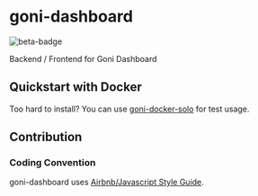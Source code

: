 # goni-dashboard
![beta-badge](https://img.shields.io/badge/release-beta-yellow.svg)

Backend / Frontend for Goni Dashboard

## Quickstart with Docker
Too hard to install? You can use [goni-docker-solo](https://github.com/monitflux/goni/tree/master/docker) for test usage.

## Contribution
### Coding Convention
goni-dashboard uses [Airbnb/Javascript Style Guide](https://github.com/airbnb/javascript).
